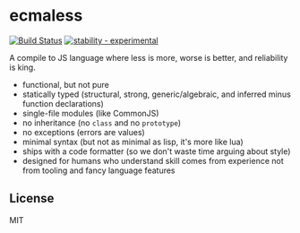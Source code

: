 # ecmaless

[![Build Status](https://travis-ci.org/farskipper/ecmaless.svg)](https://travis-ci.org/farskipper/ecmaless)
[![stability - experimental](https://img.shields.io/badge/stability-experimental-orange.svg)](https://nodejs.org/api/documentation.html#documentation_stability_index)

A compile to JS language where less is more, worse is better, and reliability is king.

* functional, but not pure
* statically typed (structural, strong, generic/algebraic, and inferred minus function declarations)
* single-file modules (like CommonJS)
* no inheritance (no `class` and no `prototype`)
* no exceptions (errors are values)
* minimal syntax (but not as minimal as lisp, it's more like lua)
* ships with a code formatter (so we don't waste time arguing about style)
* designed for humans who understand skill comes from experience not from tooling and fancy language features


## License
MIT

